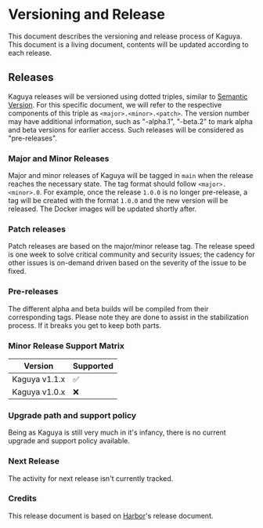 # Versioning and Release
This document describes the versioning and release process of Kaguya. This document is a living document, contents will be updated according to each release.

## Releases
Kaguya releases will be versioned using dotted triples, similar to [Semantic Version](http://semver.org/). For this specific document, we will refer to the respective components of this triple as `<major>.<minor>.<patch>`. The version number may have additional information, such as "-alpha.1", "-beta.2" to mark alpha and beta versions for earlier access. Such releases will be considered as "pre-releases".

### Major and Minor Releases
Major and minor releases of Kaguya will be tagged in `main` when the release reaches the necessary state. The tag format should follow `<major>.<minor>.0`. For example, once the release `1.0.0` is no longer pre-release, a tag will be created with the format `1.0.0` and the new version will be released. The Docker images will be updated shortly after. 

### Patch releases
Patch releases are based on the major/minor release tag. The release speed is one week to solve critical community and security issues; the cadency for other issues is on-demand driven based on the severity of the issue to be fixed.

### Pre-releases
The different alpha and beta builds will be compiled from their corresponding tags. Please note they are done to assist in the stabilization process. If it breaks you get to keep both parts.

### Minor Release Support Matrix
| Version                          | Supported          |
|----------------------------------|--------------------|
| Kaguya v1.1.x                    | :white_check_mark: |
| Kaguya v1.0.x                    | :x:                |

### Upgrade path and support policy
Being as Kaguya is still very much in it's infancy, there is no current upgrade and support policy available.

### Next Release
The activity for next release isn't currently tracked. 

### Credits

This release document is based on [Harbor](https://github.com/goharbor/harbor/blob/master/RELEASES.md)'s release document.
